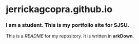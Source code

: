 # jerrickagcopra.github.io

### I am a student. This is my portfolio site for SJSU.

This is a *README* for my repository. It is written in **arkDown**.
